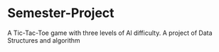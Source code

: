 # Semester-Project
A Tic-Tac-Toe game with three levels of Al difficulty. A project of Data Structures and algorithm
